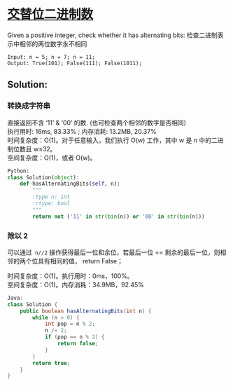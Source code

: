 # [交替位二进制数](https://leetcode-cn.com/problems/binary-number-with-alternating-bits/)

Given a positive integer, check whether it has alternating bits: 检查二进制表示中相邻的两位数字永不相同

```
Input: n = 5; n = 7; n = 11; 
Output: True(101); False(111); False(1011); 
```

## Solution: 

### 转换成字符串
直接返回不含 ‘11’ & ‘00’ 的数. (也可检查两个相邻的数字是否相同)    
执行用时: 16ms, 83.33% ; 内存消耗: 13.2MB, 20.37%  
时间复杂度：O(1)。对于任意输入，我们执行 O(w) 工作，其中 w 是 n 中的二进制位数且 w≤32。    
空间复杂度：O(1)，或者 O(w)。
```Python
Python: 
class Solution(object):
    def hasAlternatingBits(self, n):
        """
        :type n: int
        :rtype: bool
        """
        return not ('11' in str(bin(n)) or '00' in str(bin(n)))
```

### 除以 2
可以通过``` n//2``` 操作获得最后一位和余位，若最后一位 == 剩余的最后一位，则相邻的两个位具有相同的值， return False；

时间复杂度：O(1)。执行用时：0ms，100%。  
空间复杂度：O(1)。内存消耗：34.9MB，92.45%   
```Java
Java: 
class Solution {
    public boolean hasAlternatingBits(int n) {
        while (n > 0) {
            int pop = n % 2;
            n /= 2;
            if (pop == n % 2) {
                return false;
            }
        }
        return true;
    }
}
```

